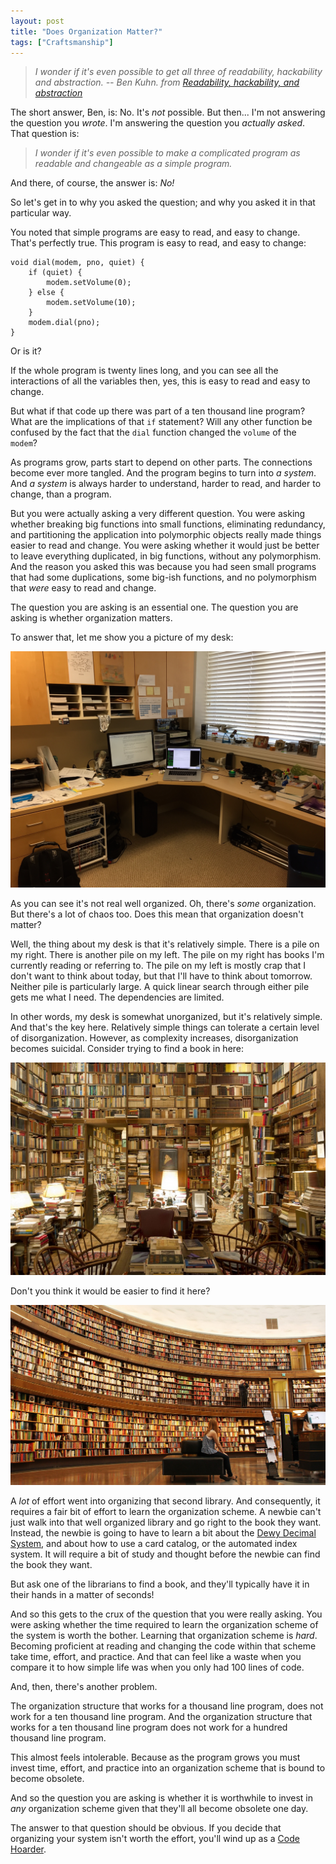 ```yaml
---
layout: post
title: "Does Organization Matter?"
tags: ["Craftsmanship"]
---
```

>  _I wonder if it's even possible to get all three of readability, hackability and abstraction._ 
>   _--  Ben Kuhn. from [Readability, hackability, and abstraction](http://www.benkuhn.net/rha)_

The short answer, Ben, is: No.  It's _not_ possible.  But then... I'm not answering the question you _wrote_.  I'm answering the question you _actually asked_.  That question is:

>_I wonder if it's even possible to make a complicated program as readable and changeable as a simple program._

And there, of course, the answer is: _No!_  

So let's get in to why you asked the question; and why you asked it in that particular way.  

You noted that simple programs are easy to read, and easy to change.  That's perfectly true.  This program is easy to read, and easy to change:

	void dial(modem, pno, quiet) {
		if (quiet) {
			modem.setVolume(0);
		} else {
			modem.setVolume(10);
		}
		modem.dial(pno);
	}

Or is it?  

If the whole program is twenty lines long, and you can see all the interactions of all the variables then, yes, this is easy to read and easy to change.  

But what if that code up there was part of a ten thousand line program?  What are the implications of that `if` statement?  Will any other function be confused by the fact that the `dial` function changed the `volume` of the `modem`?

As programs grow, parts start to depend on other parts.  The connections become ever more tangled.  And the program begins to turn into _a system_.  And _a system_ is always harder to understand, harder to read, and harder to change, than a program. 

But you were actually asking a very different question.  You were asking whether breaking big functions into small functions, eliminating redundancy, and partitioning the application into polymorphic objects really made things easier to read and change.   You were asking whether it would just be better to leave everything duplicated, in big functions, without any polymorphism.  And the reason you asked this was because you had seen small programs that had some duplications, some big-ish functions, and no polymorphism that _were_ easy to read and change.

The question you are asking is an essential one.  The question you are asking is whether organization matters.

To answer that, let me show you a picture of my desk:

<img src="/assets/UB_DESK.jpg"/>

As you can see it's not real well organized.  Oh, there's _some_ organization.  But there's a lot of chaos too.  Does this mean that organization doesn't matter?

Well, the thing about my desk is that it's relatively simple.  There is a pile on my right.  There is another pile on my left.  The pile on my right has books I'm currently reading or referring to.  The pile on my left is mostly crap that I don't want to think about today, but that I'll have to think about tomorrow.  Neither pile is particularly large.  A quick linear search through either pile gets me what I need.  The dependencies are limited.  

In other words, my desk is somewhat unorganized, but it's relatively simple.  And that's the key here.  Relatively simple things can tolerate a certain level of disorganization.  However, as complexity increases, disorganization becomes suicidal.  Consider trying to find a book in here:

<img src="/assets/badLibrary.jpg"/>

Don't you think it would be easier to find it here?

<img src="/assets/goodLibrary.jpg"/>

A _lot_ of effort went into organizing that second library.  And consequently, it requires a fair bit of effort to learn the organization scheme.  A newbie can't just walk into that well organized library and go right to the book they want.  Instead, the newbie is going to have to learn a bit about the [Dewy Decimal System](http://en.wikipedia.org/wiki/Dewey_Decimal_Classification), and about how to use a card catalog, or the automated index system.  It will require a bit of study and thought before the newbie can find the book they want.  

But ask one of the librarians to find a book, and they'll typically have it in their hands in a matter of seconds!  

And so this gets to the crux of the question that you were really asking.  You were asking whether the time required to learn the organization scheme of the system is worth the bother.  Learning that organization scheme is _hard_.  Becoming proficient at reading and changing the code within that scheme take time, effort, and practice.  And that can feel like a waste when you compare it to how simple life was when you only had 100 lines of code.

And, then, there's another problem.  

The organization structure that works for a thousand line program, does not work for a ten thousand line program.  And the organization structure that works for a ten thousand line program does not work for a hundred thousand line program.  

This almost feels intolerable.  Because as the program grows you must invest time, effort, and practice into an organization scheme that is bound to become obsolete.  

And so the question you are asking is whether it is worthwhile to invest in _any_ organization scheme given that they'll all become obsolete one day.

The answer to that question should be obvious.  If you decide that organizing your system isn't worth the effort, you'll wind up as a [Code Hoarder](http://blog.cleancoder.com/uncle-bob/2014/04/03/Code-Hoarders.html).  





	

